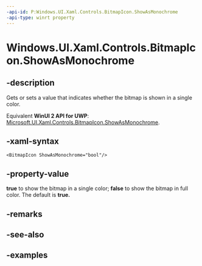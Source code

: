 ```yaml
---
-api-id: P:Windows.UI.Xaml.Controls.BitmapIcon.ShowAsMonochrome
-api-type: winrt property
---
```


<!-- Property syntax.
public bool ShowAsMonochrome { get;  set; }
-->

# Windows.UI.Xaml.Controls.BitmapIcon.ShowAsMonochrome

## -description

Gets or sets a value that indicates whether the bitmap is shown in a single color.

Equivalent **WinUI 2 API for UWP**: [Microsoft.UI.Xaml.Controls.BitmapIcon.ShowAsMonochrome](/windows/winui/api/microsoft.ui.xaml.controls.bitmapicon.showasmonochrome).

## -xaml-syntax

```xaml
<BitmapIcon ShowAsMonochrome="bool"/>
```

## -property-value

**true** to show the bitmap in a single color; **false** to show the bitmap in full color. The default is **true.**

## -remarks

## -see-also

## -examples

